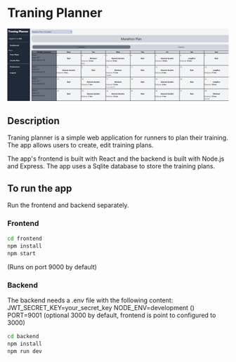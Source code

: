 # Traning Planner

![Training Plans](images/Overview.png)

## Description

Traning planner is a simple web application for runners to plan their training. The app allows users to create, edit training plans.

The app's frontend is built with React and the backend is built with Node.js and Express. The app uses a Sqlite database to store the training plans.

## To run the app

Run the frontend and backend separately.

### Frontend

```bash
cd frontend
npm install
npm start
```

(Runs on port 9000 by default)

### Backend

The backend needs a .env file with the following content:
JWT_SECRET_KEY=your_secret_key
NODE_ENV=development ()
PORT=9001 (optional 3000 by default, frontend is point to configured to 3000)

```bash
cd backend
npm install
npm run dev
```
